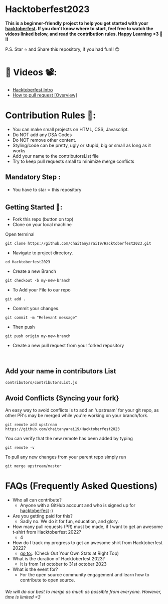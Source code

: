 # Hacktoberfest2023

**This is a beginner-friendly project to help you get started with your
[hacktoberfest](https://hacktoberfest.digitalocean.com/). If you don't know where to start, feel free to watch the videos linked below, and read the contribution rules. Happy Learning <3 💙 !!**

P.S. Star ⭐ and Share this repository, if you had fun!! 😍

# 📌 Videos 📽️:

- [Hacktoberfest Intro](https://youtu.be/K5nzruz1FpA?si=ehf0mrrJ8xsGvxNe)
- [How to pull request [Overview]]()

# Contribution Rules 📌:
- You can make small projects on HTML, CSS, Javascript.
- Do NOT add any DSA Codes
- Do NOT remove other content.
- Styling/code can be pretty, ugly or stupid, big or small as long as it works
- Add your name to the contributorsList file
- Try to keep pull requests small to minimize merge conflicts

## Mandatory Step :
- You have to star ⭐ this repository
## Getting Started 🚀:

- Fork this repo (button on top)
- Clone on your local machine

Open terminal
```
git clone https://github.com/chaitanyarai19/Hacktoberfest2023.git
```

- Navigate to project directory.
  
```
cd Hacktoberfest2023
```


- Create a new Branch

```
git checkout -b my-new-branch
```

- To Add your File to our repo

```
git add .
```

- Commit your changes.

```
git commit -m "Relevant message"
```

- Then push 

```
git push origin my-new-branch
```

- Create a new pull request from your forked repository

<br>

## Add your name in contributors List

`contributors/contributorsList.js`

## Avoid Conflicts {Syncing your fork}

An easy way to avoid conflicts is to add an 'upstream' for your git repo, as other PR's may be merged while you're working on your branch/fork.   


```
git remote add upstream https://github.com/chaitanyarai19/Hacktoberfest2023
```


You can verify that the new remote has been added by typing
```
git remote -v
```

To pull any new changes from your parent repo simply run
```
git merge upstream/master
```

# FAQs (Frequently Asked Questions)

- Who all can contribute?
  - Anyone with a GitHub account and who is signed up for
[hacktoberfest](https://hacktoberfest.digitalocean.com/) :)
- Are you getting paid for this?
  - Sadly no. We do it for fun, education, and glory.
- How many pull requests (PR) must be made, if I want to get an awesome t-shirt from Hacktoberfest 2022?
  - 4
- How do I track my progress to get an awesome shirt from Hacktoberfest 2022?
  - [go to:](https://hacktoberfest.digitalocean.com/profile/). (Check Out Your Own Stats at Right Top)
- What is the duration of Hacktoberfest 2023?
  - It is from 1st october to 31st october 2023
- What is the event for?
  - For the open source community engagement and learn how to contribute to open source.




###### We will do our best to merge as much as possible from everyone. However, time is limited <3
<br>

